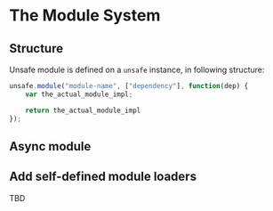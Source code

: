 # The Module System

## Structure

Unsafe module is defined on a `unsafe` instance, in following structure:

```javascript
unsafe.module("module-name", ["dependency"], function(dep) {
    var the_actual_module_impl;

    return the_actual_module_impl
});
```

## Async module

## Add self-defined module loaders

TBD